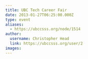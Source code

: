 ```yaml
---
title: UBC Tech Career Fair 
date: 2013-01-27T06:25:00.000Z
type: event
aliases:
  - https://ubccsss.org/node/1514
author:
  username: Christopher Head
  link: https://ubccsss.org/user/2
images:
---
```


